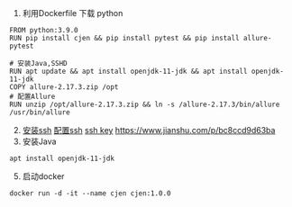 1.  利用Dockerfile 下载 python
``` shell
FROM python:3.9.0
RUN pip install cjen && pip install pytest && pip install allure-pytest

# 安装Java,SSHD
RUN apt update && apt install openjdk-11-jdk && apt install openjdk-11-jdk
COPY allure-2.17.3.zip /opt
# 配置Allure
RUN unzip /opt/allure-2.17.3.zip && ln -s /allure-2.17.3/bin/allure /usr/bin/allure
```
2. [安装ssh](https://benpaodewoniu.github.io/2019/12/08/docker11/)
    [配置ssh](https://blog.csdn.net/niufw_qb/article/details/108120689)
   [ssh key](https://www.cnblogs.com/LoveShare/p/14312840.html)
   https://www.jianshu.com/p/bc8ccd9d63ba
4. 安装Java
```shell
apt install openjdk-11-jdk
```
5. 启动docker
```shell
docker run -d -it --name cjen cjen:1.0.0
```